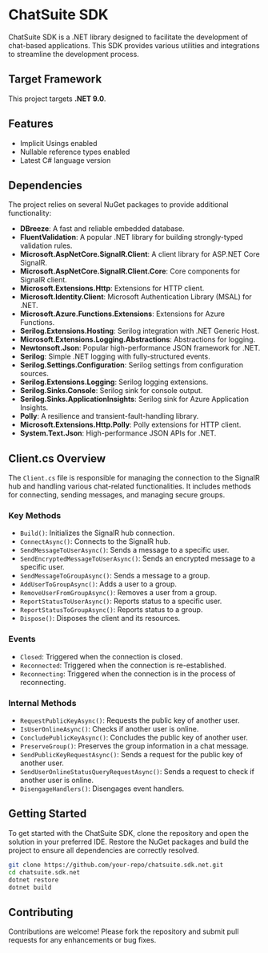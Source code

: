 # ChatSuite SDK

ChatSuite SDK is a .NET library designed to facilitate the development of chat-based applications. This SDK provides various utilities and integrations to streamline the development process.

## Target Framework

This project targets **.NET 9.0**.

## Features

- Implicit Usings enabled
- Nullable reference types enabled
- Latest C# language version

## Dependencies

The project relies on several NuGet packages to provide additional functionality:

- **DBreeze**: A fast and reliable embedded database.
- **FluentValidation**: A popular .NET library for building strongly-typed validation rules.
- **Microsoft.AspNetCore.SignalR.Client**: A client library for ASP.NET Core SignalR.
- **Microsoft.AspNetCore.SignalR.Client.Core**: Core components for SignalR client.
- **Microsoft.Extensions.Http**: Extensions for HTTP client.
- **Microsoft.Identity.Client**: Microsoft Authentication Library (MSAL) for .NET.
- **Microsoft.Azure.Functions.Extensions**: Extensions for Azure Functions.
- **Serilog.Extensions.Hosting**: Serilog integration with .NET Generic Host.
- **Microsoft.Extensions.Logging.Abstractions**: Abstractions for logging.
- **Newtonsoft.Json**: Popular high-performance JSON framework for .NET.
- **Serilog**: Simple .NET logging with fully-structured events.
- **Serilog.Settings.Configuration**: Serilog settings from configuration sources.
- **Serilog.Extensions.Logging**: Serilog logging extensions.
- **Serilog.Sinks.Console**: Serilog sink for console output.
- **Serilog.Sinks.ApplicationInsights**: Serilog sink for Azure Application Insights.
- **Polly**: A resilience and transient-fault-handling library.
- **Microsoft.Extensions.Http.Polly**: Polly extensions for HTTP client.
- **System.Text.Json**: High-performance JSON APIs for .NET.

## Client.cs Overview

The `Client.cs` file is responsible for managing the connection to the SignalR hub and handling various chat-related functionalities. It includes methods for connecting, sending messages, and managing secure groups.

### Key Methods

- `Build()`: Initializes the SignalR hub connection.
- `ConnectAsync()`: Connects to the SignalR hub.
- `SendMessageToUserAsync()`: Sends a message to a specific user.
- `SendEncryptedMessageToUserAsync()`: Sends an encrypted message to a specific user.
- `SendMessageToGroupAsync()`: Sends a message to a group.
- `AddUserToGroupAsync()`: Adds a user to a group.
- `RemoveUserFromGroupAsync()`: Removes a user from a group.
- `ReportStatusToUserAsync()`: Reports status to a specific user.
- `ReportStatusToGroupAsync()`: Reports status to a group.
- `Dispose()`: Disposes the client and its resources.

### Events

- `Closed`: Triggered when the connection is closed.
- `Reconnected`: Triggered when the connection is re-established.
- `Reconnecting`: Triggered when the connection is in the process of reconnecting.

### Internal Methods

- `RequestPublicKeyAsync()`: Requests the public key of another user.
- `IsUserOnlineAsync()`: Checks if another user is online.
- `ConcludePublicKeyAsync()`: Concludes the public key of another user.
- `PreserveGroup()`: Preserves the group information in a chat message.
- `SendPublicKeyRequestAsync()`: Sends a request for the public key of another user.
- `SendUserOnlineStatusQueryRequestAsync()`: Sends a request to check if another user is online.
- `DisengageHandlers()`: Disengages event handlers.

## Getting Started

To get started with the ChatSuite SDK, clone the repository and open the solution in your preferred IDE. Restore the NuGet packages and build the project to ensure all dependencies are correctly resolved.

```sh
git clone https://github.com/your-repo/chatsuite.sdk.net.git
cd chatsuite.sdk.net
dotnet restore
dotnet build
```

## Contributing

Contributions are welcome! Please fork the repository and submit pull requests for any enhancements or bug fixes.
